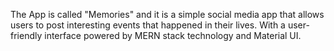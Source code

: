 The App is called "Memories" and it is a simple social media app that allows users to post interesting events that happened in their lives.
With a user-friendly interface powered by MERN stack technology and Material UI.
